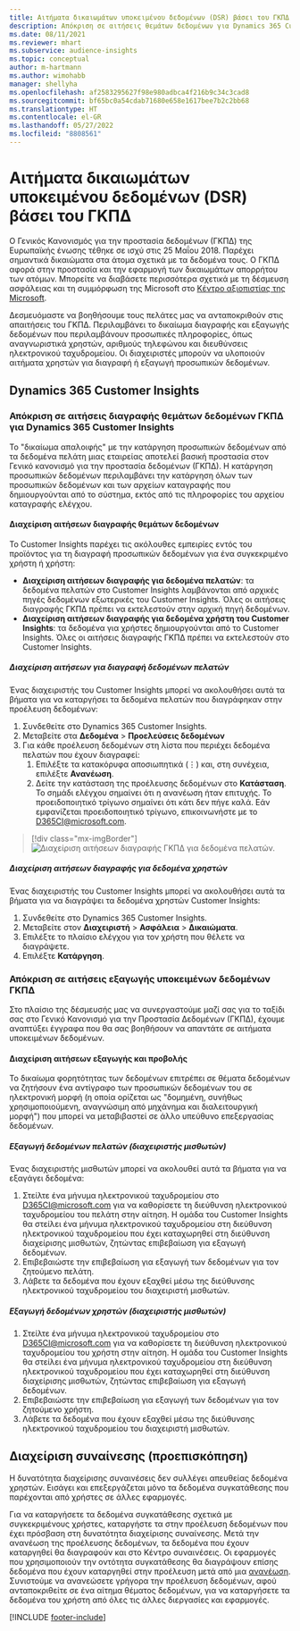 ```yaml
---
title: Αιτήματα δικαιωμάτων υποκειμένου δεδομένων (DSR) βάσει του ΓΚΠΔ | Microsoft Docs
description: Απόκριση σε αιτήσεις θεμάτων δεδομένων για Dynamics 365 Customer Insights.
ms.date: 08/11/2021
ms.reviewer: mhart
ms.subservice: audience-insights
ms.topic: conceptual
author: m-hartmann
ms.author: wimohabb
manager: shellyha
ms.openlocfilehash: af2583295627f98e980adbca4f216b9c34c3cad8
ms.sourcegitcommit: bf65bc0a54cdab71680e658e1617bee7b2c2bb68
ms.translationtype: HT
ms.contentlocale: el-GR
ms.lasthandoff: 05/27/2022
ms.locfileid: "8808561"
---
```

# <a name="data-subject-rights-dsr-requests-under-gdpr"></a>Αιτήματα δικαιωμάτων υποκειμένου δεδομένων (DSR) βάσει του ΓΚΠΔ

Ο Γενικός Κανονισμός για την προστασία δεδομένων (ΓΚΠΔ) της Ευρωπαϊκής ένωσης τέθηκε σε ισχύ στις 25 Μαΐου 2018. Παρέχει σημαντικά δικαιώματα στα άτομα σχετικά με τα δεδομένα τους. Ο ΓΚΠΔ αφορά στην προστασία και την εφαρμογή των δικαιωμάτων απορρήτου των ατόμων. Μπορείτε να διαβάσετε περισσότερα σχετικά με τη δέσμευση ασφάλειας και τη συμμόρφωση της Microsoft στο [Κέντρο αξιοπιστίας της Microsoft](https://www.microsoft.com/trust-center).

Δεσμευόμαστε να βοηθήσουμε τους πελάτες μας να ανταποκριθούν στις απαιτήσεις του ΓΚΠΔ. Περιλαμβάνει το δικαίωμα διαγραφής και εξαγωγής δεδομένων που περιλαμβάνουν προσωπικές πληροφορίες, όπως αναγνωριστικά χρηστών, αριθμούς τηλεφώνου και διευθύνσεις ηλεκτρονικού ταχυδρομείου. Οι διαχειριστές μπορούν να υλοποιούν αιτήματα χρηστών για διαγραφή ή εξαγωγή προσωπικών δεδομένων.

## <a name="dynamics-365-customer-insights"></a>Dynamics 365 Customer Insights

### <a name="responding-to-gdpr-data-subject-delete-requests-for-dynamics-365-customer-insights"></a>Απόκριση σε αιτήσεις διαγραφής θεμάτων δεδομένων ΓΚΠΔ για Dynamics 365 Customer Insights

Το "δικαίωμα απαλοιφής" με την κατάργηση προσωπικών δεδομένων από τα δεδομένα πελάτη μιας εταιρείας αποτελεί βασική προστασία στον Γενικό κανονισμό για την προστασία δεδομένων (ΓΚΠΔ). Η κατάργηση προσωπικών δεδομένων περιλαμβάνει την κατάργηση όλων των προσωπικών δεδομένων και των αρχείων καταγραφής που δημιουργούνται από το σύστημα, εκτός από τις πληροφορίες του αρχείου καταγραφής ελέγχου.

#### <a name="manage-data-subject-delete-requests"></a>Διαχείριση αιτήσεων διαγραφής θεμάτων δεδομένων

Το Customer Insights παρέχει τις ακόλουθες εμπειρίες εντός του προϊόντος για τη διαγραφή προσωπικών δεδομένων για ένα συγκεκριμένο χρήστη ή χρήστη:

- **Διαχείριση αιτήσεων διαγραφής για δεδομένα πελατών**: τα δεδομένα πελατών στο Customer Insights λαμβάνονται από αρχικές πηγές δεδομένων εξωτερικές του Customer Insights. Όλες οι αιτήσεις διαγραφής ΓΚΠΔ πρέπει να εκτελεστούν στην αρχική πηγή δεδομένων.
- **Διαχείριση αιτήσεων διαγραφής για δεδομένα χρήστη του Customer Insights**: τα δεδομένα για χρήστες δημιουργούνται από το Customer Insights. Όλες οι αιτήσεις διαγραφής ΓΚΠΔ πρέπει να εκτελεστούν στο Customer Insights.

##### <a name="manage-requests-to-delete-customer-data"></a>Διαχείριση αιτήσεων για διαγραφή δεδομένων πελατών

Ένας διαχειριστής του Customer Insights μπορεί να ακολουθήσει αυτά τα βήματα για να καταργήσει τα δεδομένα πελατών που διαγράφηκαν στην προέλευση δεδομένων:

1. Συνδεθείτε στο Dynamics 365 Customer Insights.
2. Μεταβείτε στα **Δεδομένα** > **Προελεύσεις δεδομένων**
3. Για κάθε προέλευση δεδομένων στη λίστα που περιέχει δεδομένα πελατών που έχουν διαγραφεί:
   1. Επιλέξτε τα κατακόρυφα αποσιωπητικά (&vellip;) και, στη συνέχεια, επιλέξτε **Ανανέωση**.
   2. Δείτε την κατάσταση της προέλευσης δεδομένων στο **Κατάσταση**. Το σημάδι ελέγχου σημαίνει ότι η ανανέωση ήταν επιτυχής. Το προειδοποιητικό τρίγωνο σημαίνει ότι κάτι δεν πήγε καλά. Εάν εμφανίζεται προειδοποιητικό τρίγωνο, επικοινωνήστε με το D365CI@microsoft.com.

> [!div class="mx-imgBorder"]
> ![Διαχείριση αιτήσεων διαγραφής ΓΚΠΔ για δεδομένα πελατών.](media/gdpr-data-sources.png "Διαχείριση αιτήσεων διαγραφής ΓΚΠΔ για δεδομένα πελατών")

##### <a name="manage-delete-requests-for-user-data"></a>Διαχείριση αιτήσεων διαγραφής για δεδομένα χρηστών

Ένας διαχειριστής του Customer Insights μπορεί να ακολουθήσει αυτά τα βήματα για να διαγράψει τα δεδομένα χρηστών Customer Insights:

1. Συνδεθείτε στο Dynamics 365 Customer Insights.
2. Μεταβείτε στον **Διαχειριστή** > **Ασφάλεια** > **Δικαιώματα**.
3. Επιλέξτε το πλαίσιο ελέγχου για τον χρήστη που θέλετε να διαγράψετε.
4. Επιλέξτε **Κατάργηση**.

### <a name="responding-to-gdpr-data-subject-export-requests"></a>Απόκριση σε αιτήσεις εξαγωγής υποκειμένων δεδομένων ΓΚΠΔ

Στο πλαίσιο της δέσμευσής μας να συνεργαστούμε μαζί σας για το ταξίδι σας στο Γενικό Κανονισμό για την Προστασία Δεδομένων (ΓΚΠΔ), έχουμε αναπτύξει έγγραφα που θα σας βοηθήσουν να απαντάτε σε αιτήματα υποκειμένων δεδομένων.

#### <a name="manage-export-and-view-requests"></a>Διαχείριση αιτήσεων εξαγωγής και προβολής

Το δικαίωμα φορητότητας των δεδομένων επιτρέπει σε θέματα δεδομένων να ζητήσουν ένα αντίγραφο των προσωπικών δεδομένων του σε ηλεκτρονική μορφή (η οποία ορίζεται ως "δομημένη, συνήθως χρησιμοποιούμενη, αναγνώσιμη από μηχάνημα και διαλειτουργική μορφή") που μπορεί να μεταβιβαστεί σε άλλο υπεύθυνο επεξεργασίας δεδομένων.

##### <a name="export-customer-data-tenant-admin"></a>Εξαγωγή δεδομένων πελατών (διαχειριστής μισθωτών)

Ένας διαχειριστής μισθωτών μπορεί να ακολουθεί αυτά τα βήματα για να εξαγάγει δεδομένα:

1. Στείλτε ένα μήνυμα ηλεκτρονικού ταχυδρομείου στο D365CI@microsoft.com για να καθορίσετε τη διεύθυνση ηλεκτρονικού ταχυδρομείου του πελάτη στην αίτηση. Η ομάδα του Customer Insights θα στείλει ένα μήνυμα ηλεκτρονικού ταχυδρομείου στη διεύθυνση ηλεκτρονικού ταχυδρομείου που έχει καταχωρηθεί στη διεύθυνση διαχείρισης μισθωτών, ζητώντας επιβεβαίωση για εξαγωγή δεδομένων.
2. Επιβεβαιώστε την επιβεβαίωση για εξαγωγή των δεδομένων για τον ζητούμενο πελάτη.
3. Λάβετε τα δεδομένα που έχουν εξαχθεί μέσω της διεύθυνσης ηλεκτρονικού ταχυδρομείου του διαχειριστή μισθωτών.

##### <a name="export-user-data-tenant-admin"></a>Εξαγωγή δεδομένων χρηστών (διαχειριστής μισθωτών)

1. Στείλτε ένα μήνυμα ηλεκτρονικού ταχυδρομείου στο D365CI@microsoft.com για να καθορίσετε τη διεύθυνση ηλεκτρονικού ταχυδρομείου του χρήστη στην αίτηση. Η ομάδα του Customer Insights θα στείλει ένα μήνυμα ηλεκτρονικού ταχυδρομείου στη διεύθυνση ηλεκτρονικού ταχυδρομείου που έχει καταχωρηθεί στη διεύθυνση διαχείρισης μισθωτών, ζητώντας επιβεβαίωση για εξαγωγή δεδομένων.
2. Επιβεβαιώστε την επιβεβαίωση για εξαγωγή των δεδομένων για τον ζητούμενο χρήστη.
3. Λάβετε τα δεδομένα που έχουν εξαχθεί μέσω της διεύθυνσης ηλεκτρονικού ταχυδρομείου του διαχειριστή μισθωτών.

## <a name="consent-management-preview"></a>Διαχείριση συναίνεσης (προεπισκόπηση)

Η δυνατότητα διαχείρισης συναινέσεις δεν συλλέγει απευθείας δεδομένα χρηστών. Εισάγει και επεξεργάζεται μόνο τα δεδομένα συγκατάθεσης που παρέχονται από χρήστες σε άλλες εφαρμογές.

Για να καταργήσετε τα δεδομένα συγκατάθεσης σχετικά με συγκεκριμένους χρήστες, καταργήστε τα στην προέλευση δεδομένων που έχει πρόσβαση στη δυνατότητα διαχείρισης συναίνεσης. Μετά την ανανέωση της προέλευσης δεδομένων, τα δεδομένα που έχουν καταργηθεί θα διαγραφούν και στο Κέντρο συναινέσεις. Οι εφαρμογές που χρησιμοποιούν την οντότητα συγκατάθεσης θα διαγράψουν επίσης δεδομένα που έχουν καταργηθεί στην προέλευση μετά από μια [ανανέωση](system.md#refresh-processes). Συνιστούμε να ανανεώσετε γρήγορα την προέλευση δεδομένων, αφού ανταποκριθείτε σε ένα αίτημα θέματος δεδομένων, για να καταργήσετε τα δεδομένα του χρήστη από όλες τις άλλες διεργασίες και εφαρμογές.

[!INCLUDE [footer-include](includes/footer-banner.md)]
